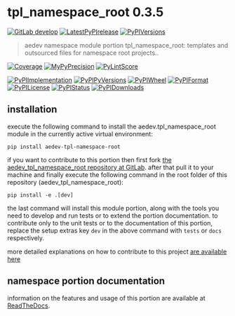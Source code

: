 <!-- THIS FILE IS EXCLUSIVELY MAINTAINED by the project aedev V0.3.6 -->
<!-- THIS FILE IS EXCLUSIVELY MAINTAINED by the project aedev_tpl_namespace_root V0.3.5 -->
# tpl_namespace_root 0.3.5

[![GitLab develop](https://img.shields.io/gitlab/pipeline/aedev-group/aedev_tpl_namespace_root/develop?logo=python)](
    https://gitlab.com/aedev-group/aedev_tpl_namespace_root)
[![LatestPyPIrelease](
    https://img.shields.io/gitlab/pipeline/aedev-group/aedev_tpl_namespace_root/release0.2.0?logo=python)](
    https://gitlab.com/aedev-group/aedev_tpl_namespace_root/-/tree/release0.2.0)
[![PyPIVersions](https://img.shields.io/pypi/v/aedev_tpl_namespace_root)](
    https://pypi.org/project/aedev-tpl-namespace-root/#history)

>aedev namespace module portion tpl_namespace_root: templates and outsourced files for namespace root projects..

[![Coverage](https://aedev-group.gitlab.io/aedev_tpl_namespace_root/coverage.svg)](
    https://aedev-group.gitlab.io/aedev_tpl_namespace_root/coverage/index.html)
[![MyPyPrecision](https://aedev-group.gitlab.io/aedev_tpl_namespace_root/mypy.svg)](
    https://aedev-group.gitlab.io/aedev_tpl_namespace_root/lineprecision.txt)
[![PyLintScore](https://aedev-group.gitlab.io/aedev_tpl_namespace_root/pylint.svg)](
    https://aedev-group.gitlab.io/aedev_tpl_namespace_root/pylint.log)

[![PyPIImplementation](https://img.shields.io/pypi/implementation/aedev_tpl_namespace_root)](
    https://gitlab.com/aedev-group/aedev_tpl_namespace_root/)
[![PyPIPyVersions](https://img.shields.io/pypi/pyversions/aedev_tpl_namespace_root)](
    https://gitlab.com/aedev-group/aedev_tpl_namespace_root/)
[![PyPIWheel](https://img.shields.io/pypi/wheel/aedev_tpl_namespace_root)](
    https://gitlab.com/aedev-group/aedev_tpl_namespace_root/)
[![PyPIFormat](https://img.shields.io/pypi/format/aedev_tpl_namespace_root)](
    https://pypi.org/project/aedev-tpl-namespace-root/)
[![PyPILicense](https://img.shields.io/pypi/l/aedev_tpl_namespace_root)](
    https://gitlab.com/aedev-group/aedev_tpl_namespace_root/-/blob/develop/LICENSE.md)
[![PyPIStatus](https://img.shields.io/pypi/status/aedev_tpl_namespace_root)](
    https://libraries.io/pypi/aedev-tpl-namespace-root)
[![PyPIDownloads](https://img.shields.io/pypi/dm/aedev_tpl_namespace_root)](
    https://pypi.org/project/aedev-tpl-namespace-root/#files)


## installation


execute the following command to install the
aedev.tpl_namespace_root module
in the currently active virtual environment:
 
```shell script
pip install aedev-tpl-namespace-root
```

if you want to contribute to this portion then first fork
[the aedev_tpl_namespace_root repository at GitLab](
https://gitlab.com/aedev-group/aedev_tpl_namespace_root "aedev.tpl_namespace_root code repository").
after that pull it to your machine and finally execute the
following command in the root folder of this repository
(aedev_tpl_namespace_root):

```shell script
pip install -e .[dev]
```

the last command will install this module portion, along with the tools you need
to develop and run tests or to extend the portion documentation. to contribute only to the unit tests or to the
documentation of this portion, replace the setup extras key `dev` in the above command with `tests` or `docs`
respectively.

more detailed explanations on how to contribute to this project
[are available here](
https://gitlab.com/aedev-group/aedev_tpl_namespace_root/-/blob/develop/CONTRIBUTING.rst)


## namespace portion documentation

information on the features and usage of this portion are available at
[ReadTheDocs](
https://aedev.readthedocs.io/en/latest/_autosummary/aedev.tpl_namespace_root.html#module-aedev.tpl_namespace_root
"aedev_tpl_namespace_root documentation").
